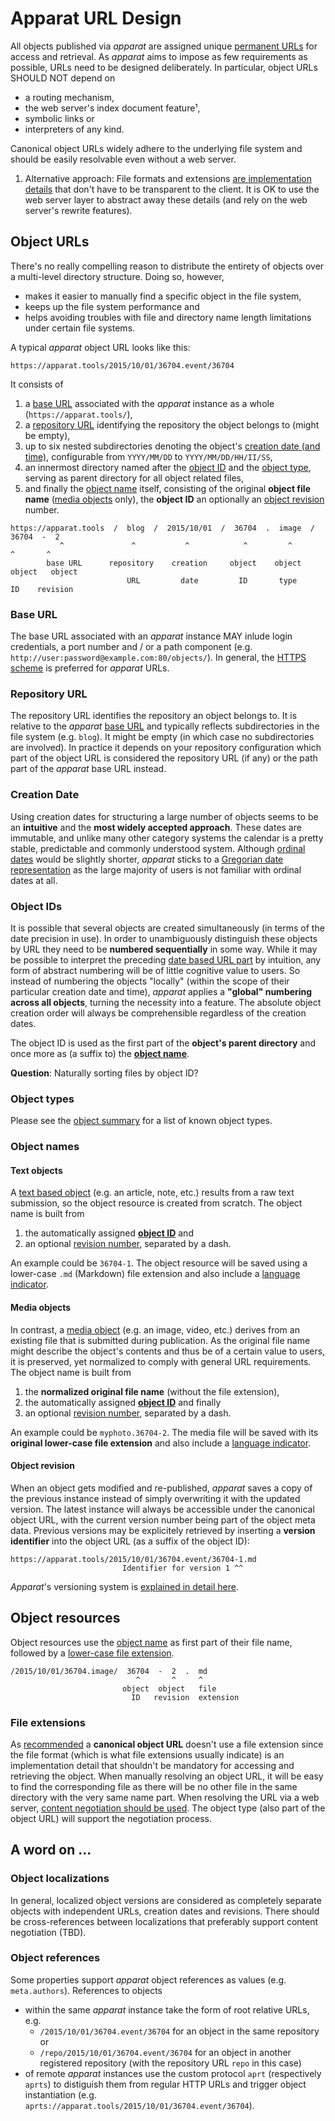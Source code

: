 Apparat URL Design
==================

All objects published via *apparat* are assigned unique [permanent URLs](https://en.wikipedia.org/wiki/Permalink) for access and retrieval. As *apparat* aims to impose as few requirements as possible, URLs need to be designed deliberately. In particular, object URLs SHOULD NOT depend on

* a routing mechanism,
* the web server's index document feature¹,
* symbolic links or
* interpreters of any kind.

Canonical object URLs widely adhere to the underlying file system and should be easily resolvable even without a web server.

1. Alternative approach: File formats and extensions [are implementation details](http://www.w3.org/Provider/Style/URI.html#hmap-4) that don't have to be transparent to the client. It is OK to use the web server layer to abstract away these details (and rely on the web server's rewrite features).


Object URLs
-----------

There's no really compelling reason to distribute the entirety of objects over a multi-level directory structure. Doing so, however,

* makes it easier to manually find a specific object in the file system, 
* keeps up the file system performance and
* helps avoiding troubles with file and directory name length limitations under certain file systems.

A typical *apparat* object URL looks like this:

	https://apparat.tools/2015/10/01/36704.event/36704
	
It consists of

1. a [base URL](#base-url) associated with the *apparat* instance as a whole (`https://apparat.tools/`),
2. a [repository URL](#repository-url) identifying the repository the object belongs to (might be empty),
3. up to six nested subdirectories denoting the object's [creation date (and time)](#creation-date), configurable from `YYYY/MM/DD` to `YYYY/MM/DD/HH/II/SS`,
4. an innermost directory named after the [object ID](#object-ids) and the [object type](#OBJECTS.md), serving as parent directory for all object related files,
5. and finally the [object name](#object-names) itself, consisting of the original **object file name** ([media objects](#media-objects) only), the **object ID** an optionally an [object revision](#object-revisioning) number.

```
https://apparat.tools  /  blog  /  2015/10/01  /  36704  .  image  /  36704  -  2
           ^               ^           ^            ^         ^         ^       ^
        base URL      repository    creation     object    object    object   object
                          URL         date         ID       type       ID    revision
```

### Base URL

The base URL associated with an *apparat* instance MAY inlude login credentials, a port number and / or a path component (e.g. `http://user:password@example.com:80/objects/`). In general, the [HTTPS scheme](https://en.wikipedia.org/wiki/HTTPS) is preferred for *apparat* URLs.

### Repository URL

The repository URL identifies the repository an object belongs to. It is relative to the *apparat* [base URL](#base-url) and typically reflects subdirectories in the file system (e.g. `blog`). It might be empty (in which case no subdirectories are involved). In practice it depends on your repository configuration which part of the object URL is considered the repository URL (if any) or the path part of the *apparat* base URL instead.

### Creation Date
 
Using creation dates for structuring a large number of objects seems to be an **intuitive** and the **most widely accepted approach**. These dates are immutable, and unlike many other category systems the calendar is a pretty stable, predictable and commonly understood system. Although [ordinal dates](https://en.wikipedia.org/wiki/Ordinal_date) would be slightly shorter, *apparat* sticks to a [Gregorian date representation](https://en.wikipedia.org/wiki/Gregorian_calendar) as the large majority of users is not familiar with ordinal dates at all.

### Object IDs

It is possible that several objects are created simultaneously (in terms of the date precision in use). In order to unambiguously distinguish these objects by URL they need to be **numbered sequentially** in some way. While it may be possible to interpret the preceding [date based URL part](#creation-date) by intuition, any form of abstract numbering will be of little cognitive value to users. So instead of numbering the objects "locally" (within the scope of their particular creation date and time), *apparat* applies a **"global" numbering across all objects**, turning the necessity into a feature. The absolute object creation order will always be comprehensible regardless of the creation dates.
 
 The object ID is used as the first part of the **object's parent directory** and once more as (a suffix to) the **[object name](#object-name)**. 

**Question**: Naturally sorting files by object ID?  

### Object types

Please see the [object summary](OBJECTS.md) for a list of known object types. 

### Object names

#### Text objects

A [text based object](OBJECTS.md#text-objects) (e.g. an article, note, etc.) results from a raw text submission, so the object resource is created from scratch. The object name is built from

1. the automatically assigned **[object ID](#object-ids)** and
2. an optional [revision number](#object-revision), separated by a dash.

An example could be `36704-1`. The object resource will be saved using a lower-case `.md` (Markdown) file extension and also include a [language indicator](#language-indicator).

#### Media objects

In contrast, a [media object](OBJECTS.md#media-objects) (e.g. an image, video, etc.) derives from an existing file that is submitted during publication. As the original file name might describe the object's contents and thus be of a certain value to users, it is preserved, yet normalized to comply with general URL requirements. The object name is built from

1. the **normalized original file name** (without the file extension),
2. the automatically assigned **[object ID](#object-ids)** and finally
3. an optional [revision number](#object-revision), separated by a dash.

An example could be `myphoto.36704-2`. The media file will be saved with its **original lower-case file extension** and also include a [language indicator](#language-indicator).

#### Object revision

When an object gets modified and re-published, *apparat* saves a copy of the previous instance instead of simply overwriting it with the updated version. The latest instance will always be accessible under the canonical object URL, with the current version number being part of the object meta data. Previous versions may be explicitely retrieved by inserting a **version identifier** into the object URL (as a suffix of the object ID):

```
https://apparat.tools/2015/10/01/36704.event/36704-1.md
                         Identifier for version 1 ^^
```

*Apparat*'s versioning system is [explained in detail here](VERSIONING.md).

## Object resources

Object resources use the [object name](#object-names) as first part of their file name, followed by a [lower-case file extension](#file-extensions).

```
/2015/10/01/36704.image/  36704  -  2  .  md
                            ^       ^     ^
                         object  object   file
                           ID   revision  extension
```

### File extensions

As [recommended](http://www.w3.org/Provider/Style/URI.html#hmap-4) a **canonical object URL** doesn't use a file extension since the file format (which is what file extensions usually indicate) is an implementation detail that shouldn't be mandatory for accessing and retrieving the object. When manually resolving an object URL, it will be easy to find the corresponding file as there will be no other file in the same directory with the very same name part. When resolving the URL via a web server, [content negotiation should be used](http://www.w3.org/Provider/Style/URI.html#hmap-8). The object type (also part of the object URL) will support the negotiation process.


A word on ...
-------------

### Object localizations

In general, localized object versions are considered as completely separate objects with independent URLs, creation dates and revisions. There should be cross-references between localizations that preferably support content negotiation (TBD).


### Object references

Some properties support *apparat* object references as values (e.g. `meta.authors`). References to objects

* within the same *apparat* instance take the form of root relative URLs, e.g.
  * `/2015/10/01/36704.event/36704` for an object in the same repository or
  * `/repo/2015/10/01/36704.event/36704` for an object in another registered repository (with the repository URL `repo` in this case)
* of remote *apparat* instances use the custom protocol `aprt` (respectively `aprts`) to distiguish them from regular HTTP URLs and trigger object instantiation (e.g. `aprts://apparat.tools/2015/10/01/36704.event/36704`).